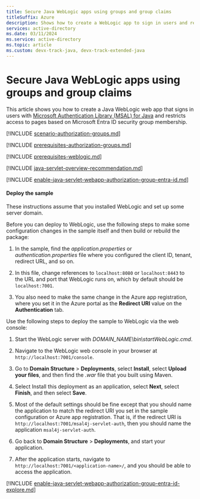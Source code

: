 ```yaml
---
title: Secure Java WebLogic apps using groups and group claims
titleSuffix: Azure
description: Shows how to create a WebLogic app to sign in users and restrict access to pages using security groups and group claims with the Microsoft identity platform.
services: active-directory
ms.date: 03/11/2024
ms.service: active-directory
ms.topic: article
ms.custom: devx-track-java, devx-track-extended-java
---
```


# Secure Java WebLogic apps using groups and group claims

This article shows you how to create a Java WebLogic web app that signs in users with [Microsoft Authentication Library (MSAL) for Java](https://github.com/AzureAD/microsoft-authentication-library-for-java) and restricts access to pages based on Microsoft Entra ID security group membership.

[!INCLUDE [scenario-authorization-groups.md](includes/scenario-authorization-groups.md)]

[!INCLUDE [prerequisites-authorization-groups.md](includes/prerequisites-authorization-groups.md)]

[!INCLUDE [prerequisites-weblogic.md](includes/prerequisites-weblogic.md)]

[!INCLUDE [java-servlet-overview-recommendation.md](includes/java-servlet-overview-recommendation.md)]

[!INCLUDE [enable-java-servlet-webapp-authorization-group-entra-id.md](includes/enable-java-servlet-webapp-authorization-group-entra-id.md)]

#### Deploy the sample

These instructions assume that you installed WebLogic and set up some server domain.

Before you can deploy to WebLogic, use the following steps to make some configuration changes in the sample itself and then build or rebuild the package:

1. In the sample, find the *application.properties* or *authentication.properties* file where you configured the client ID, tenant, redirect URL, and so on.

1. In this file, change references to `localhost:8080` or `localhost:8443` to the URL and port that WebLogic runs on, which by default should be `localhost:7001`.

1. You also need to make the same change in the Azure app registration, where you set it in the Azure portal as the **Redirect URI** value on the **Authentication** tab.

Use the following steps to deploy the sample to WebLogic via the web console:

1. Start the WebLogic server with *DOMAIN_NAME\bin\startWebLogic.cmd*.

1. Navigate to the WebLogic web console in your browser at `http://localhost:7001/console`.

1. Go to **Domain Structure** > **Deployments**, select **Install**, select **Upload your files**, and then find the *.war* file that you built using Maven.

1. Select Install this deployment as an application, select **Next**, select **Finish**, and then select **Save**.

1. Most of the default settings should be fine except that you should name the application to match the redirect URI you set in the sample configuration or Azure app registration. That is, if the redirect URI is `http://localhost:7001/msal4j-servlet-auth`, then you should name the application `msal4j-servlet-auth`.

1. Go back to **Domain Structure** > **Deployments**, and start your application.

1. After the application starts, navigate to `http://localhost:7001/<application-name>/`, and you should be able to access the application.

[!INCLUDE [enable-java-servlet-webapp-authorization-group-entra-id-explore.md](includes/enable-java-servlet-webapp-authorization-group-entra-id-explore.md)]
